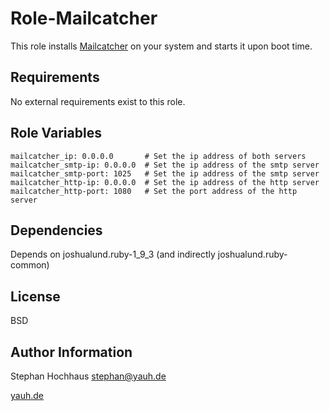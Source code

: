 Role-Mailcatcher
========

This role installs [Mailcatcher](http://mailcatcher.me) on your system and starts it upon boot time.

Requirements
------------

No external requirements exist to this role.

Role Variables
--------------

    mailcatcher_ip: 0.0.0.0       # Set the ip address of both servers
    mailcatcher_smtp-ip: 0.0.0.0  # Set the ip address of the smtp server
    mailcatcher_smtp-port: 1025   # Set the ip address of the smtp server
    mailcatcher_http-ip: 0.0.0.0  # Set the ip address of the http server
    mailcatcher_http-port: 1080   # Set the port address of the http server

Dependencies
------------

Depends on joshualund.ruby-1_9_3 (and indirectly joshualund.ruby-common)

License
-------

BSD

Author Information
------------------

Stephan Hochhaus <stephan@yauh.de>

[yauh.de](http://yauh.de)